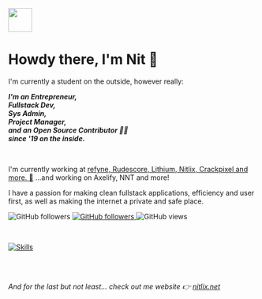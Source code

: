 <img src="https://static.nitlix.pro/github/nitlixWhite.svg" style="width: 3rem" />

<br />

<h1>Howdy there, I'm Nit 🤯</h1>

<p style="max-width: 40rem;">I'm currently a student on the outside, however really:</p>


<p style="max-width: 40rem">
<i><b>I'm an Entrepreneur, <br />Fullstack Dev, <br />Sys Admin, <br />Project Manager, <br />and an Open Source Contributor 🧡🔥 <br />since '19 on the inside.</b></i>
</p>

<br />
<p style="max-width: 50rem">
I'm currently working at <a href="https://www.nitlix.net" target=_blank>refyne, Rudescore, Lithium, Nitlix, Crackpixel and more. 🥳</a> ...and working on Axelify, NNT and more!
</p>

<p style="max-width: 50rem">
I have a passion for making clean fullstack applications, efficiency and user first, as well as making the internet a private and safe place.
</p>



<p>
    <img alt="GitHub followers" src="https://img.shields.io/github/followers/nitlix">
    <a href="https://www.nitlix.pro">
        <img alt="GitHub followers" src="https://img.shields.io/badge/My-website-green">
    </a>
    <img alt="GitHub views" src="https://komarev.com/ghpvc/?username=nitlix&label=PROFILE+VIEWS&color=blueviolet">
</p>

<br />

  
<p>
    <a href="https://nitlix.pro" target="_blank">
        <img alt="Skills" src="https://skillicons.dev/icons?i=ts,nextjs,react,html,css,py,md,nodejs,git,express,flask,bots,vscode,svg,discord,github,linux,cloudflare,js,postgres,vercel,sass,&perline=11">
    </a>
</p>


<br />
<br />
<p style="max-width: 50rem; font-style: italic;">And for the last but not least... check out me website 👉 <a href="https://www.nitlix.net" target="_blank">nitlix.net</a></p>
<br />
